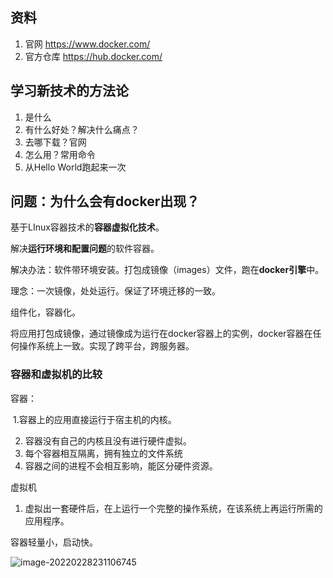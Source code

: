 ## 资料

1. 官网 https://www.docker.com/
2. 官方仓库 https://hub.docker.com/

## 学习新技术的方法论

1. 是什么
2. 有什么好处？解决什么痛点？
3. 去哪下载？官网
4. 怎么用？常用命令
5. 从Hello World跑起来一次

## 问题：为什么会有docker出现？

基于LInux容器技术的**容器虚拟化技术**。

解决**运行环境和配置问题**的软件容器。

解决办法：软件带环境安装。打包成镜像（images）文件，跑在**docker引擎**中。

理念：一次镜像，处处运行。保证了环境迁移的一致。

组件化，容器化。

 将应用打包成镜像，通过镜像成为运行在docker容器上的实例，docker容器在任何操作系统上一致。实现了跨平台，跨服务器。

### 容器和虚拟机的比较

容器：

​	1.容器上的应用直接运行于宿主机的内核。

2. 容器没有自己的内核且没有进行硬件虚拟。
3. 每个容器相互隔离，拥有独立的文件系统
4. 容器之间的进程不会相互影响，能区分硬件资源。

虚拟机

1. 虚拟出一套硬件后，在上运行一个完整的操作系统，在该系统上再运行所需的应用程序。

容器轻量小，启动快。

![image-20220228231106745](C:\Users\app\AppData\Roaming\Typora\typora-user-images\image-20220228231106745.png)